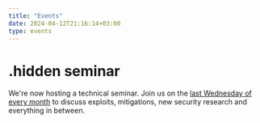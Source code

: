 ```yaml
---
title: "Events"
date: 2024-04-12T21:16:14+03:00
type: events
---
```


# .hidden seminar

We're now hosting a technical seminar. Join us on the <u>last Wednesday of every month</u> to discuss exploits, mitigations, new security research and everything in between. 
